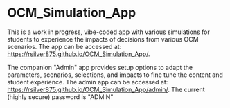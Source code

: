 # OCM_Simulation_App

This is a work in progress, vibe-coded app with various simulations for students to experience the impacts of decisions from various OCM scenarios. The app can be accessed at: https://rsilver875.github.io/OCM_Simulation_App/. 

The companion "Admin" app provides setup options to adapt the parameters, scenarios, selections, and impacts to fine tune the content and student experience. The admin app can be accessed at: https://rsilver875.github.io/OCM_Simulation_App/admin/. The current (highly secure) password is "ADMIN"
